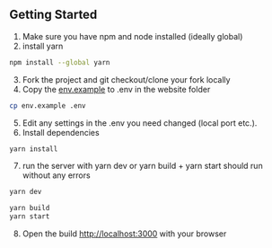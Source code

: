 ## Getting Started

1. Make sure you have npm and node installed (ideally global)
2. install yarn
```bash
npm install --global yarn
```
3. Fork the project and git checkout/clone your fork locally
4. Copy the [env.example](https://github.com/semperai/effectiveacceleration.ai/blob/master/website/env.example) to .env in the website folder
```bash
cp env.example .env
```
5. Edit any settings in the .env you need changed (local port etc.).
6. Install dependencies
```bash
yarn install
```
7. run the server with yarn dev or yarn build + yarn start should run without any errors
```bash
yarn dev
```

```bash
yarn build
yarn start
```
8. Open the build [http://localhost:3000](http://localhost:3000) with your browser
